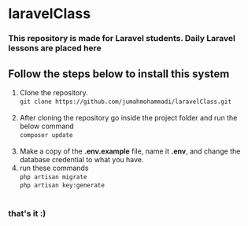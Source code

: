# laravelClass
### This repository is made for Laravel students. Daily Laravel lessons are placed here

## Follow the steps below to install this system

1. Clone the repository.<br> 
  `git clone https://github.com/jumahmohammadi/laravelClass.git`<br><br>
2. After cloning the repository go inside the project folder and run the below command <br>
  `composer update`<br><br>
3. Make a copy of the **.env.example** file, name it **.env**, and change the database credential to what you have.<br><be>
4. run these commands <br>
  `php artisan migrate`<br>
  `php artisan key:generate`
<br><br>
### that's it :)
 
